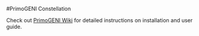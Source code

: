 #PrimoGENI Constellation

Check out [PrimoGENI Wiki](https://github.com/netsym/primogeni/wiki) for detailed instructions on installation and user guide.
